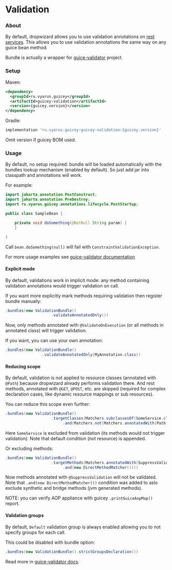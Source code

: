 # Validation

### About

By default, dropwizard allows you to use validation annotations on [rest services](https://www.dropwizard.io/en/stable/manual/validation.html).
This allows you to use validation annotations the same way on any guice bean method.

Bundle is actually a wrapper for [guice-validator](https://github.com/xvik/guice-validator) project.

### Setup

Maven:

```xml
<dependency>
  <groupId>ru.vyarus.guicey</groupId>
  <artifactId>guicey-validation</artifactId>
  <version>{guicey.version}</version>
</dependency>
```

Gradle:

```groovy
implementation 'ru.vyarus.guicey:guicey-validation:{guicey.version}'
```

Omit version if guicey BOM used.

### Usage

By default, no setup required: bundle will be loaded automatically with the bundles lookup mechanism (enabled by default).
So just add jar into classpath and annotations will work.

For example:

```java
import jakarta.annotation.PostConstruct;
import jakarta.annotation.PreDestroy;
import ru.vyarus.guicey.annotations.lifecycle.PostStartup;

public class SampleBean {    

    private void doSomething(@NotNull String param) {        
    }
    
}
```         

Call `bean.doSomething(null)` will fail with `ConstraintValidationException`.

For more usage examples see [guice-validator documentation](https://github.com/xvik/guice-validator#examples) 

#### Explicit mode

By default, validations work in implicit mode: any method containing validation annotations would trigger validation
on call.

If you want more explicitly mark methods requiring validation then register bundle manually:

```java
.bundles(new ValidationBundle()
                    .validateAnnotatedOnly())
```                                                     

Now, only methods annotated with `@ValidateOnExecution` (or all methods in annotated class)
will trigger validation.

If you want, you can use your own annotation:

```java
.bundles(new ValidationBundle()
                .validateAnnotatedOnly(MyAnnotation.class))
```                                                     

#### Reducing scope

By default, validation is not applied to resource classes (annotated with `@Path`) because
dropwizard already performs validation there. And rest methods, annotated with `@GET`, `@POST`, etc. 
are skipped (required for complex declaration cases, like dynamic resource mappings or sub resources). 

You can reduce this scope even further:

```java
.bundles(new ValidationBundle()
                    .targetClasses(Matchers.subclassesOf(SomeService.class)
                         .and(Matchers.not(Matchers.annotatedWith(Path.class)))))
```                                                     

Here `SomeService` is excluded from validation (its methods would not trigger validation). 
Note that default condition (not resource) is appended.


Or excluding methods:

```java
.bundles(new ValidationBundle()
                    .targetMethods(Matchers.annotatedWith(SuppressValidation.class)
                         .and(new DirectMethodMatcher())))
```

Now methods annotated with `@SuppressValidation` will not be validated. Note that
`.and(new DirectMethodMatcher())` condition was added to aslo exclude synthetic and bridge methods (jvm generated methods).

NOTE: you can verify AOP appliance with guicey `.printGuiceAopMap()` report.

#### Validation groups

By default, `Default` validation group is always enabled allowing you to not specify
groups for each call.

This could be disabled with bundle option:

```java
.bundles(new ValidationBundle().strictGroupsDeclaration())
```

Read more in [guice-validator docs](https://github.com/xvik/guice-validator#default-group-specifics).